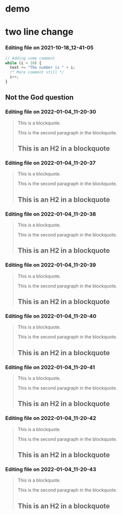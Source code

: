 # demo

# two line change


### Editing file on 2021-10-18_12-41-05

```js
// Adding some comment
while (i < 10) {
  text += "The number is " + i;
  /* More comment still */
  i++;
}
```


## Not the God question


### Editing file on 2022-01-04_11-20-30

> This is a blockquote.
>
> This is the second paragraph in the blockquote.
>
> ## This is an H2 in a blockquote




### Editing file on 2022-01-04_11-20-37

> This is a blockquote.
>
> This is the second paragraph in the blockquote.
>
> ## This is an H2 in a blockquote




### Editing file on 2022-01-04_11-20-38

> This is a blockquote.
>
> This is the second paragraph in the blockquote.
>
> ## This is an H2 in a blockquote




### Editing file on 2022-01-04_11-20-39

> This is a blockquote.
>
> This is the second paragraph in the blockquote.
>
> ## This is an H2 in a blockquote




### Editing file on 2022-01-04_11-20-40

> This is a blockquote.
>
> This is the second paragraph in the blockquote.
>
> ## This is an H2 in a blockquote




### Editing file on 2022-01-04_11-20-41

> This is a blockquote.
>
> This is the second paragraph in the blockquote.
>
> ## This is an H2 in a blockquote




### Editing file on 2022-01-04_11-20-42

> This is a blockquote.
>
> This is the second paragraph in the blockquote.
>
> ## This is an H2 in a blockquote




### Editing file on 2022-01-04_11-20-43

> This is a blockquote.
>
> This is the second paragraph in the blockquote.
>
> ## This is an H2 in a blockquote


